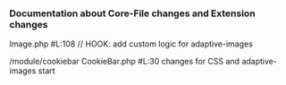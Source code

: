 ### Documentation about Core-File changes and Extension changes

Image.php #L:108 // HOOK: add custom logic for adaptive-images

/module/cookiebar CookieBar.php #L:30 changes for CSS and adaptive-images start
